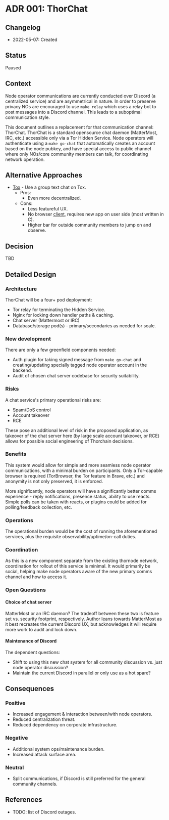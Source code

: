 # ADR 001: ThorChat

## Changelog

- 2022-05-07: Created

## Status

Paused

## Context

Node operator communications are currently conducted over Discord (a centralized service) and are asymmetrical in nature. In order to preserve privacy NOs are encouraged to use `make relay` which uses a relay bot to post messages into a Discord channel. This leads to a suboptimal communication style.

This document outlines a replacement for that communication channel: ThorChat. ThorChat is a standard opensource chat daemon (MatterMost, IRC, etc.) accessible only via a Tor Hidden Service. Node operators will authenticate using a `make go-chat` that automatically creates an account based on the node pubkey, and have special access to public channel where only NOs/core community members can talk, for coordinating network operation.

## Alternative Approaches

- [Tox](https://tox.chat/about.html) - Use a group text chat on Tox.
  - Pros:
    - Even more decentralized.
  - Cons:
    - Less featureful UX.
    - No browser [client](https://tox.chat/clients.html), requires new app on user side (most written in C).
    - Higher bar for outside community members to jump on and observe.

## Decision

TBD

## Detailed Design

### Architecture

ThorChat will be a four+ pod deployment:

- Tor relay for terminating the Hidden Service.
- Nginx for locking down handler paths & caching.
- Chat server (Mattermost or IRC)
- Database/storage pod(s) - primary/secondaries as needed for scale.

### New development

There are only a few greenfield components needed:

- Auth plugin for taking signed message from `make go-chat` and creating/updating specially tagged node operator account in the backend.
- Audit of chosen chat server codebase for security suitability.

### Risks

A chat service's primary operational risks are:

- Spam/DoS control
- Account takeover
- RCE

These pose an additional level of risk in the proposed application, as takeover of the chat server here (by large scale account takeover, or RCE) allows for possible social engineering of Thorchain decisions.

### Benefits

This system would allow for simple and more seamless node operator communications, with a minimal burden on participants. Only a Tor-capable browser is required (TorBrowser, the Tor feature in Brave, etc.) and anonymity is not only preserved, it is enforced.

More significantly, node operators will have a significantly better comms experience - reply notifications, presence status, ability to use reacts. Simple polls can be taken with reacts, or plugins could be added for polling/feedback collection, etc.

### Operations

The operational burden would be the cost of running the aforementioned services, plus the requisite observability/uptime/on-call duties.

### Coordination

As this is a new component separate from the existing thornode network, coordination for rollout of this service is minimal. It would primarily be social, helping make node operators aware of the new primary comms channel and how to access it.

### Open Questions

#### Choice of chat server

MatterMost or an IRC daemon? The tradeoff between these two is feature set vs. security footprint, respectively. Author leans towards MatterMost as it best recreates the current Discord UX, but acknowledges it will require more work to audit and lock down.

#### Maintenance of Discord

The dependent questions:

- Shift to using this new chat system for all community discussion vs. just node operator discussion?
- Maintain the current Discord in parallel or only use as a hot spare?

## Consequences

### Positive

- Increased engagement & interaction between/with node operators.
- Reduced centralization threat.
- Reduced dependency on corporate infrastructure.

### Negative

- Additional system ops/maintenance burden.
- Increased attack surface area.

### Neutral

- Split communications, if Discord is still preferred for the general community channels.

## References

- TODO: list of Discord outages.
